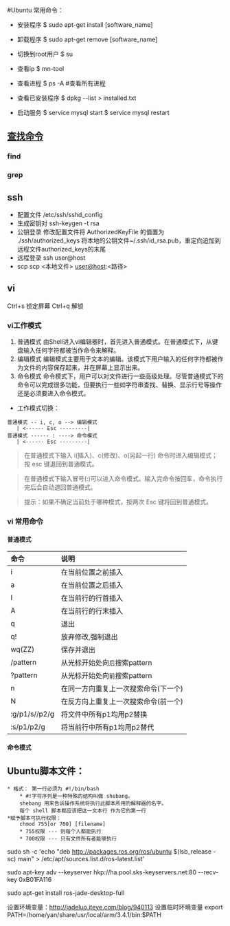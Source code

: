 #Ubuntu 常用命令：

* 安装程序 
	$ sudo apt-get install [software_name]
* 卸载程序
	$ sudo apt-get remove [software_name]
* 切换到root用户
	$ su

* 查看ip
	$ mn-tool
* 查看进程
	$ ps -A 	#查看所有进程

* 查看已安装程序
	$ dpkg --list > installed.txt

* 启动服务
	$ service mysql start
	$ service mysql restart 


## [查找命令]( http://www.cnblogs.com/skynet/archive/2010/12/25/1916873.html )
### find

### grep


## ssh
* 配置文件
/etc/ssh/sshd_config
* 生成密钥对
ssh-keygen -t rsa
* 公钥登录
修改配置文件将 AuthorizedKeyFile 的值置为 ./ssh/authorized_keys
将本地的公钥文件~/.ssh/id_rsa.pub，重定向追加到远程文件authorized_keys的末尾
* 远程登录
ssh user@host 
* scp 
scp <本地文件> <user@host>:<路径>


## vi
Ctrl+s 锁定屏幕
Ctrl+q 解锁
### vi工作模式
1. 普通模式
由Shell进入vi编辑器时，首先进入普通模式。在普通模式下，从键盘输入任何字符都被当作命令来解释。
2. 编辑模式
编辑模式主要用于文本的编辑。该模式下用户输入的任何字符都被作为文件的内容保存起来，并在屏幕上显示出来。
3. 命令模式
命令模式下，用户可以对文件进行一些高级处理。尽管普通模式下的命令可以完成很多功能，但要执行一些如字符串查找、替换、显示行号等操作还是必须要进入命令模式。

* 工作模式切换：
```
普通模式 -- i, c, o --> 编辑模式
   | <------ Esc ---------| 
普通模式 ------ : ----> 命令模式
   | <------ Esc ---------| 
```

> 在普通模式下输入 i(插入)、c(修改)、o(另起一行) 命令时进入编辑模式；按 esc 键退回到普通模式。

> 在普通模式下输入冒号(:)可以进入命令模式。输入完命令按回车，命令执行完后会自动退回普通模式。

> 提示：如果不确定当前处于哪种模式，按两次 Esc 键将回到普通模式。


### vi 常用命令
#### 普通模式 

| 命令 | 说明 |
|:---|:---|
| i | 在当前位置之前插入 |
| a | 在当前位置之后插入 |
| I | 在当前行的行首插入 |
| A | 在当前行的行末插入 |
| q | 退出 |
| q! | 放弃修改,强制退出 |
| wq(ZZ) | 保存并退出 |
| /pattern | 从光标开始处向`后`搜索pattern |
| ?pattern | 从光标开始处向`前`搜索pattern |
| n | 在同一方向重复上一次搜索命令(下一个) | 
| N | 在反方向上重复上一次搜索命令(前一个) |
| :g/p1/s//p2/g | 将文件中所有p1均用p2替换 |
| :s/p1/p2/g | 将当前行中所有p1均用p2替代 |


#### 命令模式




## Ubuntu脚本文件：
	* 格式： 第一行必须为 #!/bin/bash 
		* #!字符序列是一种特殊的结构叫做 shebang。 
	    shebang 用来告诉操作系统将执行此脚本所用的解释器的名字。
		每个 shell 脚本都应该把这一文本行 作为它的第一行
	*赋予脚本可执行权限：
		chmod 755[or 700] [filename]
		* 755权限 --- 则每个人都能执行 
		* 700权限 --- 只有文件所有者能够执行
		

sudo sh -c 'echo "deb http://packages.ros.org/ros/ubuntu $(lsb_release -sc) main" > /etc/apt/sources.list.d/ros-latest.list'

sudo apt-key adv --keyserver hkp://ha.pool.sks-keyservers.net:80 --recv-key 0xB01FA116

sudo apt-get install ros-jade-desktop-full

设置环境变量：http://jadeluo.iteye.com/blog/940113
设置临时环境变量
	export PATH=/home/yan/share/usr/local/arm/3.4.1/bin:$PATH 
